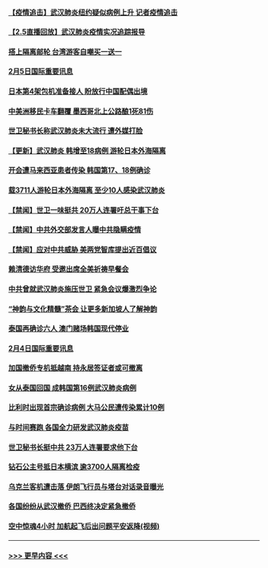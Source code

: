 #### [【疫情追击】武汉肺炎纽约疑似病例上升 记者疫情追击](../pages/prog202/a102770000.md?t=02052311) 
#### [【2.5直播回放】武汉肺炎疫情实况追踪报导](../pages/prog202/a102769913.md?t=02052311) 
#### [搭上隔离邮轮 台湾游客自嘲买一送一](../pages/prog202/a102769845.md?t=02052311) 
#### [2月5日国际重要讯息](../pages/prog202/a102769821.md?t=02052311) 
#### [日本第4架包机准备接人 盼放行中国配偶出境](../pages/prog202/a102769765.md?t=02052311) 
#### [中美洲移民卡车翻覆 墨西哥北上公路酿1死81伤](../pages/prog202/a102769703.md?t=02052311) 
#### [世卫秘书长称武汉肺炎未大流行 遭外媒打脸](../pages/prog202/a102769679.md?t=02052311) 
#### [【更新】武汉肺炎 韩增至18病例 游轮日本外海隔离](../pages/prog202/a102758911.md?t=02052311) 
#### [开会遭马来西亚患者传染 韩国第17、18例确诊](../pages/prog202/a102769600.md?t=02052311) 
#### [载3711人游轮日本外海隔离 至少10人感染武汉肺炎](../pages/prog202/a102769538.md?t=02052311) 
#### [【禁闻】世卫一味挺共 20万人连署吁总干事下台](../pages/prog202/a102769445.md?t=02052311) 
#### [【禁闻】中共外交部发言人曝中共隐瞒疫情](../pages/prog202/a102769400.md?t=02052311) 
#### [【禁闻】应对中共威胁 美两党智库提出近百倡议](../pages/prog202/a102769357.md?t=02052311) 
#### [赖清德访华府  受邀出席全美祈祷早餐会](../pages/prog202/a102769350.md?t=02052311) 
#### [中共曾就武汉肺炎施压世卫 紧急会议爆激烈争论](../pages/prog202/a102769312.md?t=02052311) 
#### [“神韵与文化精髓”茶会 让更多新加坡人了解神韵](../pages/prog202/a102769286.md?t=02052311) 
#### [泰国再确诊六人 澳门赌场韩国现代停业](../pages/prog202/a102769239.md?t=02052311) 
#### [2月4日国际重要讯息](../pages/prog202/a102768884.md?t=02052311) 
#### [加国撤侨专机抵越南 持永居签证者或可撤离](../pages/prog202/a102768877.md?t=02052311) 
#### [女从泰国回国 成韩国第16例武汉肺炎病例](../pages/prog202/a102768669.md?t=02052311) 
#### [比利时出现首宗确诊病例 大马公民遭传染累计10例](../pages/prog202/a102768824.md?t=02052311) 
#### [与时间赛跑 各国全力研发武汉肺炎疫苗](../pages/prog202/a102768738.md?t=02052311) 
#### [世卫秘书长挺中共 23万人连署要求他下台](../pages/prog202/a102768717.md?t=02052311) 
#### [钻石公主号抵日本横滨 逾3700人隔离检疫](../pages/prog202/a102768714.md?t=02052311) 
#### [乌克兰客机遭击落 伊朗飞行员与塔台对话录音曝光](../pages/prog202/a102768645.md?t=02052311) 
#### [各国纷纷从武汉撤侨 巴西终决定紧急撤侨](../pages/prog202/a102768630.md?t=02052311) 
#### [空中惊魂4小时 加航起飞后出问题平安返降(视频)](../pages/prog202/a102768601.md?t=02052311) 

----
#### [ >>> 更早内容 <<< ](../indexes/prog202-earlier.md)
